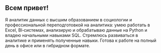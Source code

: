 ## Всем привет!
Я аналитик данных с высшим образованием в социологии и профессиональной переподготовкой на аналитика: умею работать в Excel, BI‑системах, анализирую и обрабатываю данные на Python и владею начальными навыками SQL. Стремлюсь развиваться в аналитике и применять полученные навыки. Готова к работе на полный день в офисе или в гибридном формате.

<!--
**Podbereznaya-Elizaveta/Podbereznaya-Elizaveta** is a ✨ _special_ ✨ repository because its `README.md` (this file) appears on your GitHub profile.

-->
